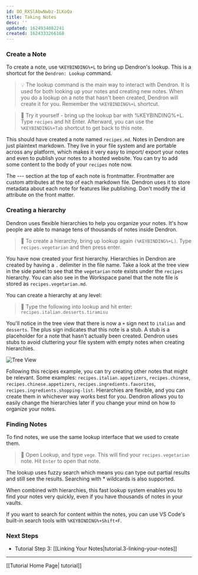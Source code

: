 ```yaml
---
id: DO_RXSlAbwNwbz-ILKoQa
title: Taking Notes
desc: ''
updated: 1624934082241
created: 1624333266168
---
```


### Create a Note

To create a note, use `%KEYBINDING%+L` to bring up Dendron's lookup. This is a shortcut for the `Dendron: Lookup` command.

> 💡 The lookup command is the main way to interact with Dendron. It is used for both looking up your notes and creating new notes. When you do a lookup on a note that hasn't been created, Dendron will create it for you. Remember the `%KEYBINDING%+L` shortcut.

> 🌱 Try it yourself - bring up the lookup bar with %KEYBINDING%+L. Type `recipes` and hit Enter. Afterward, you can use the `%KEYBINDING%+Tab` shortcut to get back to this note.

This should have created a note named `recipes.md`. Notes in Dendron are just plaintext markdown. They live in your file system and are portable across any platform, which makes it very easy to import/ export your notes and even to publish your notes to a hosted website. You can try to add some content to the body of your `recipes` note now.

The --- section at the top of each note is frontmatter. Frontmatter are custom attributes at the top of each markdown file. Dendron uses it to store metadata about each note for features like publishing. Don't modify the id attribute on the front matter.

### Creating a hierarchy

Dendron uses flexible hierarchies to help you organize your notes. It's how people are able to manage tens of thousands of notes inside Dendron.

> 🌱 To create a hierarchy, bring up lookup again `(%KEYBINDING%+L)`. Type `recipes.vegetarian` and then press enter.

You have now created your first hierarchy. Hierarchies in Dendron are created by having a `.` delimiter in the file name. Take a look at the tree view in the side panel to see that the `vegetarian` note exists under the `recipes` hierarchy. You can also see in the Workspace panel that the note file is stored as `recipes.vegetarian.md`.

You can create a hierarchy at any level:

> 🌱 Type the following into lookup and hit enter: `recipes.italian.desserts.tiramisu`

You'll notice in the tree view that there is now a `+` sign next to `italian` and `desserts`. The plus sign indicates that this note is a stub. A stub is a placeholder for a note that hasn't actually been created. Dendron uses stubs to avoid cluttering your file system with empty notes when creating hierarchies.

![Tree View](https://org-dendron-public-assets.s3.amazonaws.com/images/tutorial-tree-view.png)

Following this recipes example, you can try creating other notes that might be relevant. Some examples: `recipes.italian.appetizers`, `recipes.chinese`, `recipes.chinese.appetizers`, `recipes.ingredients.favorites`, `recipes.ingredients.shopping-list`. Hierarchies are flexible, and you can create them in whichever way works best for you. Dendron allows you to easily change the hierarchies later if you change your mind on how to organize your notes.

### Finding Notes

To find notes, we use the same lookup interface that we used to create them.

> 🌱 Open Lookup, and type `vege`. This will find your `recipes.vegetarian` note. Hit `Enter` to open that note.

The lookup uses fuzzy search which means you can type out partial results and still see the results. Searching with * wildcards is also supported.

When combined with hierarchies, this fast lookup system enables you to find your notes very quickly, even if you have thousands of notes in your vaults.

If you want to search for content within the notes, you can use VS Code's built-in search tools with `%KEYBINDING%+Shift+F`.

### Next Steps

- Tutorial Step 3: [[Linking Your Notes|tutorial.3-linking-your-notes]]

---
[[Tutorial Home Page| tutorial]]
